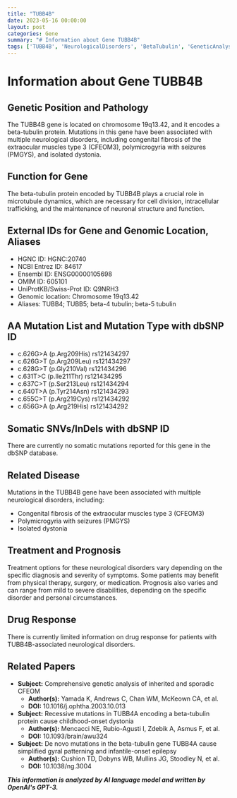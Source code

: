 ```yaml
---
title: "TUBB4B"
date: 2023-05-16 00:00:00
layout: post
categories: Gene
summary: "# Information about Gene TUBB4B"
tags: ['TUBB4B', 'NeurologicalDisorders', 'BetaTubulin', 'GeneticAnalysis', 'CFEOM3', 'PMGYS', 'IsolatedDystonia', 'MutationAnalysis']
---
```


# Information about Gene TUBB4B

## Genetic Position and Pathology

The TUBB4B gene is located on chromosome 19q13.42, and it encodes a beta-tubulin protein. Mutations in this gene have been associated with multiple neurological disorders, including congenital fibrosis of the extraocular muscles type 3 (CFEOM3), polymicrogyria with seizures (PMGYS), and isolated dystonia.

## Function for Gene

The beta-tubulin protein encoded by TUBB4B plays a crucial role in microtubule dynamics, which are necessary for cell division, intracellular trafficking, and the maintenance of neuronal structure and function.

## External IDs for Gene and Genomic Location, Aliases

- HGNC ID: HGNC:20740
- NCBI Entrez ID: 84617
- Ensembl ID: ENSG00000105698
- OMIM ID: 605101
- UniProtKB/Swiss-Prot ID: Q9NRH3
- Genomic location: Chromosome 19q13.42
- Aliases: TUBB4; TUBB5; beta-4 tubulin; beta-5 tubulin

## AA Mutation List and Mutation Type with dbSNP ID

- c.626G>A (p.Arg209His) rs121434297
- c.626G>T (p.Arg209Leu) rs121434297
- c.628G>T (p.Gly210Val) rs121434296
- c.631T>C (p.Ile211Thr) rs121434295
- c.637C>T (p.Ser213Leu) rs121434294
- c.640T>A (p.Tyr214Asn) rs121434293
- c.655C>T (p.Arg219Cys) rs121434292
- c.656G>A (p.Arg219His) rs121434292

## Somatic SNVs/InDels with dbSNP ID

There are currently no somatic mutations reported for this gene in the dbSNP database.

## Related Disease

Mutations in the TUBB4B gene have been associated with multiple neurological disorders, including:
- Congenital fibrosis of the extraocular muscles type 3 (CFEOM3)
- Polymicrogyria with seizures (PMGYS)
- Isolated dystonia

## Treatment and Prognosis

Treatment options for these neurological disorders vary depending on the specific diagnosis and severity of symptoms. Some patients may benefit from physical therapy, surgery, or medication. Prognosis also varies and can range from mild to severe disabilities, depending on the specific disorder and personal circumstances.

## Drug Response

There is currently limited information on drug response for patients with TUBB4B-associated neurological disorders.

## Related Papers

- **Subject:** Comprehensive genetic analysis of inherited and sporadic CFEOM
  - **Author(s):** Yamada K, Andrews C, Chan WM, McKeown CA, et al.
  - **DOI:** 10.1016/j.ophtha.2003.10.013
- **Subject:** Recessive mutations in TUBB4A encoding a beta-tubulin protein cause childhood-onset dystonia
  - **Author(s):** Mencacci NE, Rubio-Agusti I, Zdebik A, Asmus F, et al.
  - **DOI:** 10.1093/brain/awu324
- **Subject:** De novo mutations in the beta-tubulin gene TUBB4A cause simplified gyral patterning and infantile-onset epilepsy
  - **Author(s):** Cushion TD, Dobyns WB, Mullins JG, Stoodley N, et al.
  - **DOI:** 10.1038/ng.3004

**_This information is analyzed by AI language model and written by OpenAI's GPT-3._**